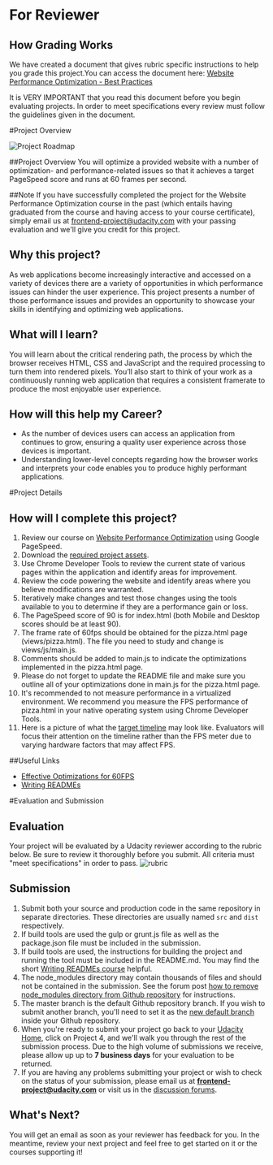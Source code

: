 
# For Reviewer
## How Grading Works
We have created a document that gives rubric specific instructions to help you grade this project.You can access the document here: [Website Performance Optimization - Best Practices](https://docs.google.com/document/d/1-Ir6Io9wzmULKn9ldaeFohB0aMMvCWybXdbQWNHLUUs/pub)

It is VERY IMPORTANT that you read this document before you begin evaluating projects. In order to meet specifications every review must follow the guidelines given in the document.

#Project Overview

![Project Roadmap](http://i.imgur.com/AHvCOx3.jpg)

##Project Overview
You will optimize a provided website with a number of optimization- and performance-related issues so that it achieves a target PageSpeed score and runs at 60 frames per second.

##Note
If you have successfully completed the project for the Website Performance Optimization course in the past (which entails having graduated from the course and having access to your course certificate), simply email us at frontend-project@udacity.com with your passing evaluation and we'll give you credit for this project.

## Why this project?
As web applications become increasingly interactive and accessed on a variety of devices there are a variety of opportunities in which performance issues can hinder the user experience. This project presents a number of those performance issues and provides an opportunity to showcase your skills in identifying and optimizing web applications.

## What will I learn?
You will learn about the critical rendering path, the process by which the browser receives HTML, CSS and JavaScript and the required processing to turn them into rendered pixels. You’ll also start to think of your work as a continuously running web application that requires a consistent framerate to produce the most enjoyable user experience.

## How will this help my Career?
* As the number of devices users can access an application from continues to grow, ensuring a quality user experience across those devices is important.
* Understanding lower-level concepts regarding how the browser works and interprets your code enables you to produce highly performant applications.


#Project Details
## How will I complete this project?
1. Review our course on [Website Performance Optimization](https://www.udacity.com/course/viewer#!/c-ud884-nd) using Google PageSpeed.
1. Download the <a href="https://github.com/udacity/frontend-nanodegree-mobile-portfolio" target="_blank">required project assets</a>.
2. Use Chrome Developer Tools to review the current state of various pages within the application and identify areas for improvement.
3. Review the code powering the website and identify areas where you believe modifications are warranted.
4. Iteratively make changes and test those changes using the tools available to you to determine if they are a performance gain or loss.
5. The PageSpeed score of 90 is for index.html (both Mobile and Desktop scores should be at least 90). 
6. The frame rate of 60fps should be obtained for the pizza.html page (views/pizza.html). The file you need to study and change is views/js/main.js.
7. Comments should be added to main.js to indicate the optimizations implemented in the pizza.html page.
8. Please do not forget to update the README file and make sure you outline all of your optimizations done in main.js for the pizza.html page.
9. It's recommended to not measure performance in a virtualized environment. We recommend you measure the FPS performance of pizza.html in your native operating system using Chrome Developer Tools.
10. Here is a picture of what the [target timeline](http://i.imgur.com/cI6zwUo.jpg) may look like. Evaluators will focus their attention on the timeline rather than the FPS meter due to varying hardware factors that may affect FPS.

##Useful Links
- [Effective Optimizations for 60FPS](https://github.com/udacity/fend-office-hours/tree/master/Web%20Optimization/Effective%20Optimizations%20for%2060%20FPS)
- [Writing READMEs](https://www.udacity.com/course/writing-readmes--ud777)

#Evaluation and Submission
## Evaluation
Your project will be evaluated by a Udacity reviewer according to the rubric below. Be sure to review it thoroughly before you submit. All criteria must "meet specifications" in order to pass. 
![rubric](http://lh3.googleusercontent.com/YdqajdYAgBLOO9tLBEZIPl8QFjnDjWBuB66VKOiaWJ-C7wUmdoukMuVC1vNEhV2HG230qCRx2VTj9Ax7BJSi=s0#w=970&h=669)

## Submission
1. Submit both your source and production code in the same repository in separate directories.  These directories are usually named ```src``` and ```dist``` respectively.
2. If build tools are used the gulp or grunt.js file as well as the package.json file must be included in the submission.
3. If build tools are used, the instructions for building the project and running the tool must be included in the README.md. You may find the short [Writing READMEs course](https://www.udacity.com/course/writing-readmes--ud777) helpful.
4. The node_modules directory may contain thousands of files and should not be contained in the submission. See the forum post [how to remove node_modules directory from Github repository](https://discussions.udacity.com/t/how-to-remove-node-modules-directory-from-github-respository/40929) for instructions.
5. The master branch is the default Github repository branch. If you wish to submit another branch, you'll need to set it as the [new default branch](https://help.github.com/articles/setting-the-default-branch/) inside your Github repository.
6. When you're ready to submit your project go back to your <a href="https://www.udacity.com/me" target="_blank">Udacity Home</a>, click on Project 4, and we'll walk you through the rest of the submission process. Due to the high volume of submissions we receive, please allow up up to **7 business days** for your evaluation to be returned.
7. If you are having any problems submitting your project or wish to check on the status of your submission, please email us at **frontend-project@udacity.com** or visit us in the <a href="http://discussions.udacity.com" target="_blank">discussion forums</a>.

## What's Next?
You will get an email as soon as your reviewer has feedback for you. In the meantime, review your next project and feel free to get started on it or the courses supporting it!
